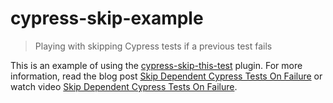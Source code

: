 # cypress-skip-example

> Playing with skipping Cypress tests if a previous test fails

This is an example of using the [cypress-skip-this-test](https://github.com/bahmutov/cypress-skip-this-test) plugin. For more information, read the blog post [Skip Dependent Cypress Tests On Failure](https://glebbahmutov.com/blog/skip-dependent-tests-on-failure/) or watch video [Skip Dependent Cypress Tests On Failure](https://youtu.be/ngmB4r4-m6U).
